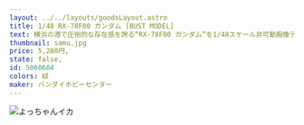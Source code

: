 ```yaml
---
layout: ../../layouts/goodsLayout.astro
title: 1/48 RX-78F00 ガンダム [BUST MODEL]
text: 横浜の港で圧倒的な存在感を誇る“RX-78F00 ガンダム”を1/48スケール非可動胸像ディスプレイモデルで精密に再現。“RX-78F00 ガンダム”のデザインを1/48スケールで再現！特徴的なフォルムや装甲のパネルラインを精密に再現。選択式の首と肩のオプションパーツで実物大ガンダムのフォルムを再現可能。LEDユニットにより、メインカメラとツインアイが発光！頭部に組み込まれたLEDユニット（ブルー）により、ライトアップが可能。※ボタン電池（LR41）2個（別売り）を使用します。
thumbnail: samu.jpg
price: 5,280円,
state: false,
id: 5060604
colors: 緑
maker: バンダイホビーセンター
---
```


![よっちゃんイカ](/images/samu.jpg)
